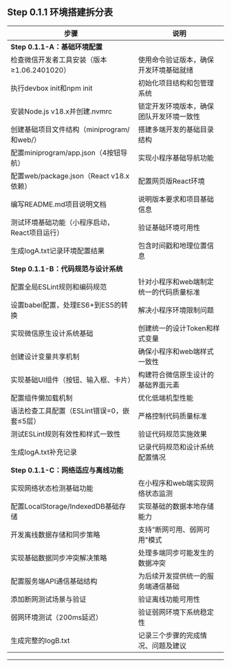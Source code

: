 ## Step 0.1.1 环境搭建拆分表

| 步骤                                          | 说明                                     |
| --------------------------------------------- | ---------------------------------------- |
| **Step 0.1.1-A：基础环境配置**          |                                          |
| 检查微信开发者工具安装（版本≥1.06.2401020）  | 使用命令验证版本，确保开发环境基础就绪   |
| 执行devbox init和npm init                     | 初始化项目结构和包管理系统               |
| 安装Node.js v18.x并创建.nvmrc                 | 锁定开发环境版本，确保团队开发环境一致性 |
| 创建基础项目文件结构（miniprogram/和web/）    | 搭建多端开发的基础目录结构               |
| 配置miniprogram/app.json（4按钮导航）         | 实现小程序基础导航功能                   |
| 配置web/package.json（React v18.x依赖）       | 配置网页版React环境                      |
| 编写README.md项目说明文档                     | 说明版本要求和项目基础信息               |
| 测试环境基础功能（小程序启动，React项目运行） | 验证基础环境可用性                       |
| 生成logA.txt记录环境配置结果                  | 包含时间戳和地理位置信息                 |
| **Step 0.1.1-B：代码规范与设计系统**    |                                          |
| 配置全局ESLint规则和编码规范                  | 针对小程序和web端制定统一的代码质量标准  |
| 设置babel配置，处理ES6+到ES5的转换            | 解决小程序环境限制问题                   |
| 实现微信原生设计系统基础                    | 创建统一的设计Token和样式变量            |
| 创建设计变量共享机制                          | 确保小程序和web端样式一致性              |
| 实现基础UI组件（按钮、输入框、卡片）          | 构建符合微信原生设计的基础界面元素         |
| 配置组件懒加载机制                            | 优化低端机型性能                         |
| 语法检查工具配置（ESLint错误=0，嵌套≤5层）   | 严格控制代码质量标准                     |
| 测试ESLint规则有效性和样式一致性              | 验证代码规范实施效果                     |
| 生成logA.txt补充记录                          | 记录代码规范和设计系统配置情况           |
| **Step 0.1.1-C：网络适应与离线功能**    |                                          |
| 实现网络状态检测基础功能                      | 在小程序和web端实现网络状态监测          |
| 配置LocalStorage/IndexedDB基础存储            | 实现基础的数据本地存储能力               |
| 开发离线数据存储和同步策略                    | 支持"断网可用、弱网可用"模式             |
| 实现基础数据同步冲突解决策略                  | 处理多端同步可能发生的数据冲突           |
| 配置服务端API通信基础结构                     | 为后续开发提供统一的服务端通信基础       |
| 添加断网测试场景与验证                        | 验证离线功能可用性                       |
| 弱网环境测试（200ms延迟）                     | 验证弱网环境下系统稳定性                 |
| 生成完整的logB.txt                            | 记录三个步骤的完成情况、问题及建议       |

---
